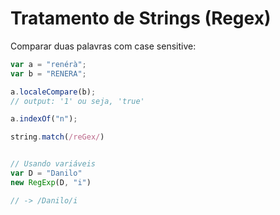 # Tratamento de Strings (Regex)

Comparar duas palavras com case sensitive: 

```javascript
var a = "renérà";
var b = "RENERA";

a.localeCompare(b);
// output: '1' ou seja, 'true'

a.indexOf("n");

string.match(/reGex/)


// Usando variáveis
var D = "Danilo"
new RegExp(D, "i")

// -> /Danilo/i
```